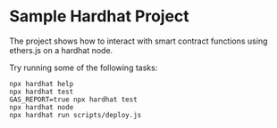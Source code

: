 # Sample Hardhat Project

The project shows how to interact with smart contract functions using ethers.js on a hardhat node.

Try running some of the following tasks:

```shell
npx hardhat help
npx hardhat test
GAS_REPORT=true npx hardhat test
npx hardhat node
npx hardhat run scripts/deploy.js
```
